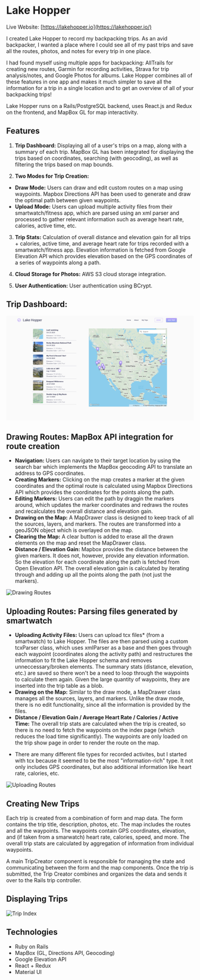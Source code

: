# Lake Hopper

Live Website: [https://lakehopper.io](https://lakehopper.io/)

I created Lake Hopper to record my backpacking trips. As an avid backpacker, I wanted a place where I could see all of my past trips and save all the routes, photos, and notes for every trip in one place.

I had found myself using multiple apps for backpacking: AllTrails for creating new routes, Garmin for recording activities, Strava for trip analysis/notes, and Google Photos for albums. Lake Hopper combines all of these features in one app and makes it much simpler to save all the information for a trip in a single location and to get an overview of all of your backpacking trips!

Lake Hopper runs on a Rails/PostgreSQL backend, uses React.js and Redux on the frontend, and MapBox GL for map interactivity.

## Features

1. **Trip Dashboard:** Displaying all of a user's trips on a map, along with a summary of each trip. MapBox GL has been integrated for displaying the trips based on coordinates, searching (with geocoding), as well as filtering the trips based on map bounds.

2. **Two Modes for Trip Creation:**
- **Draw Mode:** Users can draw and edit custom routes on a map using waypoints. Mapbox Directions API has been used to generate and draw the optimal path between given waypoints.
- **Upload Mode:** Users can upload multiple activity files from their smartwatch/fitness app, which are parsed using an xml parser and processed to gather relevant information such as average heart rate, calories, active time, etc.

3. **Trip Stats:** Calculation of overall distance and elevation gain for all trips + calories, active time, and average heart rate for trips recorded with a smartwatch/fitness app. Elevation information is fetched from Google Elevation API which provides elevation based on the GPS coordinates of a series of waypoints along a path. 

4. **Cloud Storage for Photos:** AWS S3 cloud storage integration.

5. **User Authentication:** User authentication using BCrypt.

## Trip Dashboard:

![Trip Index](https://raw.githubusercontent.com/kiana-h/lake-hopper/master/readme_assets/trip-index.png)

## Drawing Routes: MapBox API integration for route creation

- **Navigation:** Users can navigate to their target location by using the search bar which implements the MapBox geocoding API to translate an address to GPS coordinates. 
- **Creating Markers:** Clicking on the map creates a marker at the given coordinates and the optimal route is calculated using Mapbox Directions API which provides the coordinates for the points along the path. 
- **Editing Markers:** Users can edit the path by draggin the markers around, which updates the marker coordinates and redraws the routes and recalculates the overall distance and elevation gain.  
- **Drawing on the Map:** A MapDrawer class is designed to keep track of all the sources, layers, and markers. The routes are transformed into a geoJSON object which is overlayed on the map. 
- **Clearing the Map:** A clear button is added to erase all the drawn elements on the map and reset the MapDrawer class. 
- **Distance / Elevation Gain:** Mapbox provides the distance between the given markers. It does not, however, provide any elevation information. So the elevation for each coordinate along the path is fetched from Open Elevation API. The overall elevation gain is calculated by iterating through and adding up all the points along the path (not just the markers).  

![Drawing Routes](https://raw.githubusercontent.com/kiana-h/lake-hopper/master/readme_assets/draw_video.gif)

## Uploading Routes: Parsing files generated by smartwatch

- **Uploading Activity Files:** Users can upload tcx files* (from a smartwatch) to Lake Hopper. The files are then parsed using a custom tcxParser class, which uses xmlParser as a base and then goes through each waypoint (coordinates along the activity path) and restructures the information to fit the Lake Hopper schema and removes unneccessary/broken elements. The summary stats (distance, elevation, etc.) are saved so there won't be a need to loop through the waypoints to calculate them again. Given the large quantity of waypoints, they are inserted into the trip table as a blob. 
- **Drawing on the Map:** Similar to the draw mode, a MapDrawer class manages all the sources, layers, and markers. Unlike the draw mode, there is no edit functionality, since all the information is provided by the files. 
- **Distance / Elevation Gain / Average Heart Rate / Calories / Active Time:** The overall trip stats are calculated when the trip is created, so there is no need to fetch the waypoints on the index page (which reduces the load time significantly). The waypoints are only loaded on the trip show page in order to render the route on the map.

* There are many different file types for recorded activites, but I started with tcx because it seemed to be the most "information-rich" type. It not only includes GPS coordinates, but also additional information like heart rate, calories, etc. 

![Uploading Routes]((https://raw.githubusercontent.com/kiana-h/lake-hopper/master/readme_assets/upload_video.gif))

## Creating New Trips

Each trip is created from a combination of form and map data. The form contains the trip title, description, photos, etc. The map includes the routes and all the waypoints. The waypoints contain GPS coordinates, elevation, and (if taken from a smarwatch) heart rate, calories, speed, and more. The overall trip stats are calculated by aggregation of information from individual waypoints.

A main TripCreator component is responsible for managing the state and communicating between the form and the map components. Once the trip is submitted, the Trip Creator combines and organizes the data and sends it over to the Rails trip controller. 

## Displaying Trips

![Trip Index]((https://raw.githubusercontent.com/kiana-h/lake-hopper/master/readme_assets/trip-show.png))

## Technologies

- Ruby on Rails
- MapBox (GL, Directions API, Geocoding)
- Google Elevation API
- React + Redux
- Material UI
